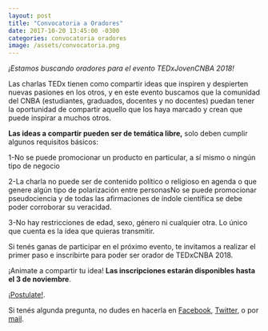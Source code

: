 ```yaml
---
layout: post
title: "Convocatoria a Oradores"
date: 2017-10-20 13:45:00 -0300
categories: convocatoria oradores
image: /assets/convocatoria.png
---
```


<i>¡Estamos buscando oradores para el evento TEDxJovenCNBA 2018!</i>

Las charlas TEDx tienen como compartir ideas que inspiren y despierten nuevas pasiones en los otros, y en este evento buscamos que la comunidad del CNBA (estudiantes, graduados, docentes y no docentes) puedan tener la oportunidad de compartir aquello que los haya marcado y crean que puede inspirar a muchos otros.

<b>Las ideas a compartir pueden ser de temática libre,</b> solo deben cumplir algunos requisitos básicos:

1-No se puede promocionar un producto en particular, a sí mismo o ningún tipo de negocio

2-La charla no puede ser de contenido político o religioso en agenda o que genere algún tipo de polarización entre personasNo se puede promocionar pseudociencia y de todas las afirmaciones de índole científica se debe poder corroborar su veracidad. 

3-No hay restricciones de edad, sexo, género ni cualquier otra. Lo único que cuenta es la idea que quieras transmitir. 


Si tenés ganas de participar en el próximo evento, te invitamos a realizar el primer paso e inscribirte para poder ser orador de TEDxCNBA 2018.

¡Animate a compartir tu idea! <b>Las inscripciones estarán disponibles hasta el 3 de noviembre</b>.

[¡Postulate!](https://goo.gl/forms/Hxclv4bgxbAKOjov2).

Si tenés algunda pregunta, no dudes en hacerla en [Facebook](https://www.facebook.com/TEDxJovenCNBA/), [Twitter](https://twitter.com/TEDxJovenCNBA), o por [mail](http://www.tedxcnba.com/contacto/).